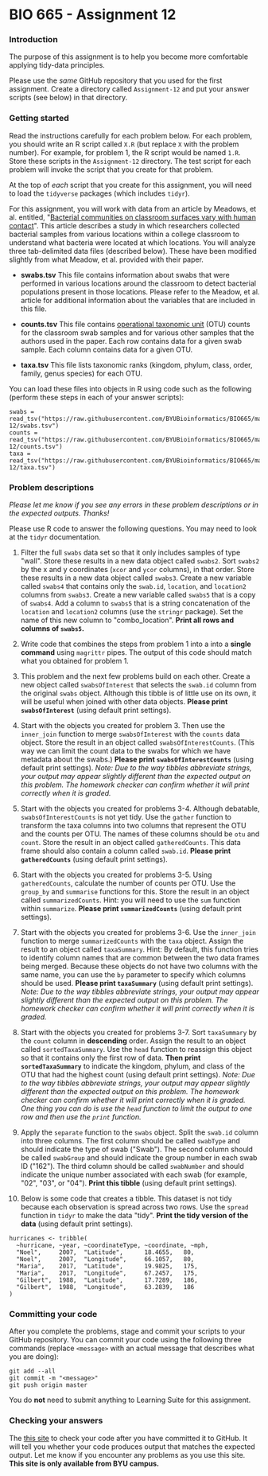 # BIO 665 - Assignment 12

### Introduction

The purpose of this assignment is to help you become more comfortable applying tidy-data principles.

Please use the *same* GitHub repository that you used for the first assignment. Create a directory called `Assignment-12` and put your answer scripts (see below) in that directory.

### Getting started

Read the instructions carefully for each problem below. For each problem, you should write an R script called `X.R` (but replace `X` with the problem number). For example, for problem 1, the R script would be named `1.R`. Store these scripts in the `Assignment-12` directory. The test script for each problem will invoke the script that you create for that problem.

At the top of *each* script that you create for this assignment, you will need to load the `tidyverse` packages (which includes `tidyr`).

For this assignment, you will work with data from an article by Meadows, et al. entitled, "[Bacterial communities on classroom surfaces vary with human contact](https://www.ncbi.nlm.nih.gov/pubmed/24602274)". This article describes a study in which researchers collected bacterial samples from various locations within a college classroom to understand what bacteria were located at which locations. You will analyze three tab-delimited data files (described below). These have been modified slightly from what Meadow, et al. provided with their paper.

* **swabs.tsv** This file contains information about swabs that were performed in various locations around the classroom to detect bacterial populations present in those locations. Please refer to the Meadow, et al. article for additional information about the variables that are included in this file.

* **counts.tsv** This file contains [operational taxonomic unit](https://en.wikipedia.org/wiki/Operational_taxonomic_unit) (OTU) counts for the classroom swab samples and for various other samples that the authors used in the paper. Each row contains data for a given swab sample. Each column contains data for a given OTU.

* **taxa.tsv** This file lists taxonomic ranks (kingdom, phylum, class, order, family, genus species) for each OTU.

You can load these files into objects in R using code such as the following (perform these steps in each of your answer scripts):

```
swabs = read_tsv("https://raw.githubusercontent.com/BYUBioinformatics/BIO665/master/Assignment-12/swabs.tsv")
counts = read_tsv("https://raw.githubusercontent.com/BYUBioinformatics/BIO665/master/Assignment-12/counts.tsv")
taxa = read_tsv("https://raw.githubusercontent.com/BYUBioinformatics/BIO665/master/Assignment-12/taxa.tsv")
```

### Problem descriptions

*Please let me know if you see any errors in these problem descriptions or in the expected outputs. Thanks!*

Please use R code to answer the following questions. You may need to look at the `tidyr` documentation.

1. Filter the full `swabs` data set so that it only includes samples of type "wall". Store these results in a new data object called `swabs2`. Sort `swabs2` by the x and y coordinates (`xcor` and `ycor` columns), in that order. Store these results in a new data object called `swabs3`. Create a new variable called `swabs4` that contains only the `swab.id`, `location`, and `location2` columns from `swabs3`. Create a new variable called `swabs5` that is a copy of `swabs4`. Add a column to `swabs5` that is a string concatenation of the `location` and `location2` columns (use the `stringr` package). Set the name of this new column to "combo_location". **Print all rows and columns of `swabs5`.**

2. Write code that combines the steps from problem 1 into a into a **single command** using `magrittr` pipes. The output of this code should match what you obtained for problem 1.

3. This problem and the next few problems build on each other. Create a new object called `swabsOfInterest` that selects the `swab.id` column from the original `swabs` object. Although this tibble is of little use on its own, it will be useful when joined with other data objects. **Please print `swabsOfInterest`** (using default print settings).
    
4. Start with the objects you created for problem 3. Then use the `inner_join` function to merge `swabsOfInterest` with the `counts` data object. Store the result in an object called `swabsOfInterestCounts`. (This way we can limit the count data to the swabs for which we have metadata about the swabs.) **Please print `swabsOfInterestCounts`** (using default print settings). *Note: Due to the way tibbles abbreviate strings, your output may appear slightly different than the expected output on this problem. The homework checker can confirm whether it will print correctly when it is graded.*

5. Start with the objects you created for problems 3-4. Although debatable, `swabsOfInterestCounts` is not yet tidy. Use the `gather` function to transform the taxa columns into two columns that represent the OTU and the counts per OTU. The names of these columns should be `otu` and `count`. Store the result in an object called `gatheredCounts`. This data frame should also contain a column called `swab.id`. **Please print `gatheredCounts`** (using default print settings).

6. Start with the objects you created for problems 3-5. Using `gatheredCounts`, calculate the number of counts per OTU. Use the `group_by` and `summarise` functions for this. Store the result in an object called `summarizedCounts`. Hint: you will need to use the `sum` function within `summarize`. **Please print `summarizedCounts`** (using default print settings).

7. Start with the objects you created for problems 3-6. Use the `inner_join` function to merge `summarizedCounts` with the `taxa` object. Assign the result to an object called `taxaSummary`. Hint: By default, this function tries to identify column names that are common between the two data frames being merged. Because these objects do not have two columns with the same name, you can use the `by` parameter to specify which columns should be used. **Please print `taxaSummary`** (using default print settings). *Note: Due to the way tibbles abbreviate strings, your output may appear slightly different than the expected output on this problem. The homework checker can confirm whether it will print correctly when it is graded.*

8. Start with the objects you created for problems 3-7. Sort `taxaSummary` by the `count` column in **descending** order. Assign the result to an object called `sortedTaxaSummary`. Use the `head` function to reassign this object so that it contains only the first row of data. **Then print `sortedTaxaSummary`** to indicate the kingdom, phylum, and class of the OTU that had the highest count (using default print settings). *Note: Due to the way tibbles abbreviate strings, your output may appear slightly different than the expected output on this problem. The homework checker can confirm whether it will print correctly when it is graded. One thing you can do is use the `head` function to limit the output to one row and then use the `print` function.*

9. Apply the `separate` function to the `swabs` object. Split the `swab.id` column into three columns. The first column should be called `swabType` and should indicate the type of swab ("Swab"). The second column should be called `swabGroup` and should indicate the group number in each swab ID ("162"). The third column should be called `swabNumber` and should indicate the unique number associated with each swab (for example, "02", "03", or "04"). **Print this tibble**  (using default print settings).

10. Below is some code that creates a tibble. This dataset is not tidy because each observation is spread across two rows. Use the `spread` function in `tidyr` to make the data "tidy". **Print the tidy version of the data** (using default print settings).

```
hurricanes <- tribble(
  ~hurricane, ~year, ~coordinateType, ~coordinate, ~mph,
  "Noel",     2007,  "Latitude",      18.4655,   80,
  "Noel",     2007,  "Longitude",     66.1057,   80,
  "Maria",    2017,  "Latitude",      19.9825,   175,
  "Maria",    2017,  "Longitude",     67.2457,   175,
  "Gilbert",  1988,  "Latitude",      17.7289,   186,
  "Gilbert",  1988,  "Longitude",     63.2839,   186
)
```

### Committing your code

After you complete the problems, stage and commit your scripts to your GitHub repository. You can commit your code using the following three commands (replace `<message>` with an actual message that describes what you are doing):

```
git add --all
git commit -m "<message>"
git push origin master
```

You do **not** need to submit anything to Learning Suite for this assignment.

### Checking your answers

The [this site](http://bonsai.byu.edu:9000) to check your code after you have committed it to GitHub. It will tell you whether your code produces output that matches the expected output. Let me know if you encounter any problems as you use this site. **This site is only available from BYU campus.**